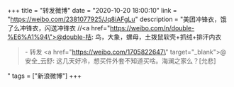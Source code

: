 +++
title = "转发微博"
date = "2020-10-20 18:00:10"
link = "https://weibo.com/2381077925/Jq8iAFgLu"
description = "美团冲锋衣，饿了么冲锋衣，闪送冲锋衣 //<a href=\"https://weibo.com/n/double-%E6%A1%94\">@double-桔</a>: 鸟，大象，螺母，土拨鼠软壳+抓绒+排汗内衣<br><blockquote> - 转发 <a href=\"https://weibo.com/1705822647\" target=\"_blank\">@安全_云舒</a>: 这几天好冷，想买件外套不知道买啥。海澜之家么？[允悲] </blockquote>"
tags = ["新浪微博"]
+++
